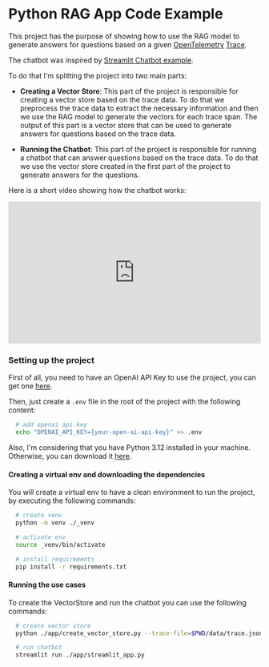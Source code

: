 # Python RAG App Code Example

This project has the purpose of showing how to use the RAG model to generate answers for questions based on a given [OpenTelemetry](https://opentelemetry.io/) [Trace](https://opentelemetry.io/docs/concepts/signals/traces/).

The chatbot was inspired by [Streamlit Chatbot example](https://github.com/streamlit/llm-examples/blob/main/Chatbot.py).

To do that I'm splitting the project into two main parts:

- **Creating a Vector Store**: This part of the project is responsible for creating a vector store based on the trace data. To do that we preprocess the trace data to extract the necessary information and then we use the RAG model to generate the vectors for each trace span. The output of this part is a vector store that can be used to generate answers for questions based on the trace data.

- **Running the Chatbot**: This part of the project is responsible for running a chatbot that can answer questions based on the trace data. To do that we use the vector store created in the first part of the project to generate answers for the questions.

Here is a short video showing how the chatbot works:
<div style="position: relative; padding-bottom: 56.36743215031315%; height: 0;">
  <iframe src="https://www.loom.com/embed/6570154088a942268a30c60dee9dec96?sid=0203203c-dff1-442e-bd38-0b3ceea42c9a" frameborder="0" webkitallowfullscreen mozallowfullscreen allowfullscreen style="position: absolute; top: 0; left: 0; width: 100%; height: 100%;">
  </iframe>
</div>

### Setting up the project

First of all, you need to have an OpenAI API Key to use the project, you can get one [here](https://platform.openai.com/signup).

Then, just create a `.env` file in the root of the project with the following content:

```sh
  # add openai api key
  echo "OPENAI_API_KEY={your-open-ai-api-key}" >> .env
```

Also, I'm considering that you have Python 3.12 installed in your machine. Otherwise, you can download it [here](https://www.python.org/downloads/).

#### Creating a virtual env and downloading the dependencies

You will create a virtual env to have a clean environment to run the project, by executing the following commands:

```sh
  # create venv
  python -m venv ./_venv

  # activate env
  source _venv/bin/activate

  # install requirements
  pip install -r requirements.txt
```

#### Running the use cases

To create the VectorStore and run the chatbot you can use the following commands:

```sh
  # create vector store
  python ./app/create_vector_store.py --trace-file=$PWD/data/trace.json --preprocessed-trace-file=$PWD/data/trace-description.txt

  # run chatbot
  streamlit run ./app/streamlit_app.py
```
